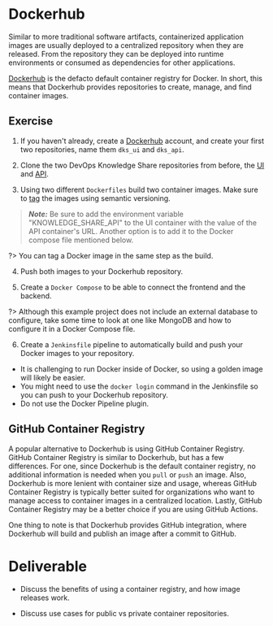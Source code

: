# Dockerhub

Similar to more traditional software artifacts, containerized application images are usually deployed to a centralized repository when they are released. From the repository they can be deployed into runtime environments or consumed as dependencies for other applications.

[Dockerhub](https://hub.docker.com/) is the defacto default container registry for Docker. In short, this means that Dockerhub provides repositories to create, manage, and find container images.

## Exercise

1. If you haven't already, create a [Dockerhub](https://hub.docker.com/) account, and create your first two repositories, name them `dks_ui` and `dks_api`.

2. Clone the two DevOps Knowledge Share repositories from before, the [UI](https://github.com/liatrio/devops-knowledge-share-dob-ui) and [API](https://github.com/liatrio/devops-knowledge-share-dob-api).

3. Using two different `Dockerfiles` build two container images. Make sure to [tag](https://docs.docker.com/engine/reference/commandline/tag/) the images using semantic versioning.

> **_Note:_** Be sure to add the environment variable "KNOWLEDGE_SHARE_API" to the UI container with the value of the API container's URL. Another option is to add it to the Docker compose file mentioned below.

?> You can tag a Docker image in the same step as the build.

4. Push both images to your Dockerhub repository.

5. Create a `Docker Compose` to be able to connect the frontend and the backend.

?> Although this example project does not include an external database to configure, take some time to look at one like MongoDB and how to configure it in a Docker Compose file.

6. Create a `Jenkinsfile` pipeline to automatically build and push your Docker images to your repository.

- It is challenging to run Docker inside of Docker, so using a golden image will likely be easier.
- You might need to use the `docker login` command in the Jenkinsfile so you can push to your Dockerhub repository.
- Do not use the Docker Pipeline plugin.

## GitHub Container Registry

A popular alternative to Dockerhub is using GitHub Container Registry. GitHub Container Registry is similar to Dockerhub, but has a few differences. For one, since Dockerhub is the default container registry, no additional information is needed when you `pull` or `push` an image. Also, Dockerhub is more lenient with container size and usage, whereas GitHub Container Registry is typically better suited for organizations who want to manage access to container images in a centralized location. Lastly, GitHub Container Registry may be a better choice if you are using GitHub Actions.

One thing to note is that Dockerhub provides GitHub integration, where Dockerhub will build and publish an image after a commit to GitHub.

# Deliverable

- Discuss the benefits of using a container registry, and how image releases work.

- Discuss use cases for public vs private container repositories.
